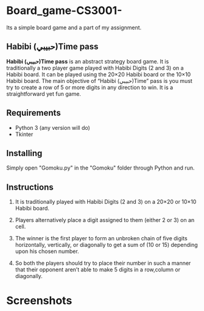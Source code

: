 # Board_game-CS3001-
Its a simple board game and a part of my assignment.


## Habibi (حبيبي)Time pass

**Habibi (حبيبي)Time pass** is an abstract strategy board game. It is traditionally a two player game played with Habibi Digits (2 and 3) on a Habibi board. It can be played using the 20×20 Habibi board or the 10×10 Habibi board. 
The main objective of “Habibi (حبيبي)Time” pass is you must try to create a row of 5 or more digits in any direction to win. It is a straightforward yet fun game.


## Requirements

* Python 3 (any version will do)
* Tkinter


## Installing

Simply open "Gomoku.py" in the "Gomoku" folder through Python and run.


## Instructions

1. It is traditionally played with Habibi Digits (2 and 3) on a 20×20 or 10×10 Habibi board.

2. Players alternatively place a digit assigned to them (either 2 or 3) on an cell.

3. The winner is the first player to form an unbroken chain of five digits horizontally, vertically, or diagonally to get a sum of (10 or 15) depending upon his chosen number.

4. So both the players should try to place their number in such a manner that their opponent aren’t able to make 5 digits in a row,column or diagonally.

# Screenshots
